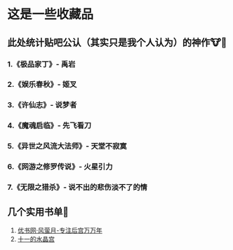 # 这是一些收藏品

## 此处统计贴吧公认（其实只是我个人认为）的神作🐮🍺

### 1.《极品家丁》- 禹岩

### 2.《娱乐春秋》- 姬叉

### 3.《许仙志》- 说梦者

### 4.《魔魂启临》- 先飞看刀

### 5.《异世之风流大法师》- 天堂不寂寞

### 6.《网游之修罗传说》- 火星引力

### 7.《无限之猎杀》- 说不出的悲伤淡不了的情

## 几个实用书单🍖

1. [优书网·风萤月-专注后宫万万年](https://www.yousuu.com/booklist/54fef334fe4e2df6a5ee41dd?sort=score)
2. [十一的水晶宫](https://mp.weixin.qq.com/mp/appmsgalbum?action=getalbum&album_id=1319675692849872897&__biz=MzI2MDg2NjAwMg==&uin=&key=&devicetype=Windows+10+x64&version=6302012c&lang=zh_CN&ascene=7&fontgear=2)